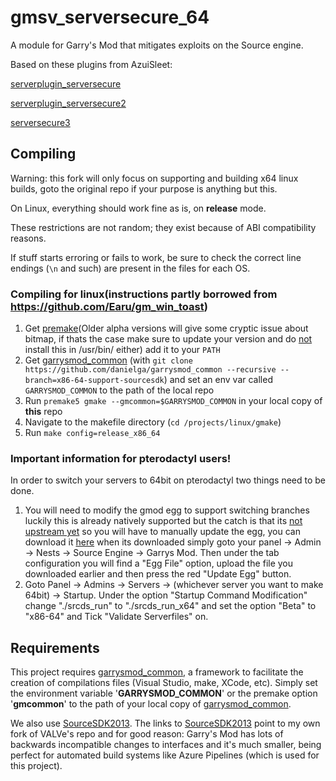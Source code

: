 # gmsv_serversecure_64

A module for Garry's Mod that mitigates exploits on the Source engine.

Based on these plugins from AzuiSleet:

[serverplugin_serversecure][1]

[serverplugin_serversecure2][2]

[serversecure3][3]

## Compiling

Warning: this fork will only focus on supporting and building x64 linux builds, goto the original repo if your purpose is anything but this.

On Linux, everything should work fine as is, on **release** mode.

These restrictions are not random; they exist because of ABI compatibility reasons.

If stuff starts erroring or fails to work, be sure to check the correct line endings (`\n` and such) are present in the files for each OS.

### Compiling for linux(instructions partly borrowed from https://github.com/Earu/gm_win_toast)
1) Get [premake](https://github.com/premake/premake-core/releases/download/v5.0.0-beta1/premake-5.0.0-beta1-linux.tar.gz)(Older alpha versions will give some cryptic issue about bitmap, if thats the case make sure to update your version and do [not](https://github.com/danielga/garrysmod_common/issues/82) install this in /usr/bin/ either) add it to your `PATH`
2) Get [garrysmod_common](https://github.com/danielga/garrysmod_common) (with `git clone https://github.com/danielga/garrysmod_common --recursive --branch=x86-64-support-sourcesdk`) and set an env var called `GARRYSMOD_COMMON` to the path of the local repo
3) Run `premake5 gmake --gmcommon=$GARRYSMOD_COMMON` in your local copy of **this** repo
4) Navigate to the makefile directory (`cd /projects/linux/gmake`)
5) Run `make config=release_x86_64`

### Important information for pterodactyl users!

In order to switch your servers to 64bit on pterodactyl two things need to be done.

1) You will need to modify the gmod egg to support switching branches luckily this is already natively supported but the catch is that its [not upstream yet](https://github.com/pterodactyl/panel/pull/3994#issuecomment-1064009658) so you will have to manually update the egg, you can download it [here](https://github.com/parkervcp/eggs/blob/master/stock_eggs/source-engine/egg-garrys-mod.json) when its downloaded simply goto your panel -> Admin -> Nests -> Source Engine -> Garrys Mod. Then under the tab configuration you will find a "Egg File" option, upload the file you downloaded earlier and then press the red "Update Egg" button.
2) Goto Panel -> Admins -> Servers -> (whichever server you want to make 64bit) -> Startup. Under the option "Startup Command Modification" change "./srcds_run" to "./srcds_run_x64" and set the option "Beta" to "x86-64" and Tick "Validate Serverfiles" on.

## Requirements

This project requires [garrysmod_common][4], a framework to facilitate the creation of compilations files (Visual Studio, make, XCode, etc). Simply set the environment variable '**GARRYSMOD_COMMON**' or the premake option '**gmcommon**' to the path of your local copy of [garrysmod_common][4].

We also use [SourceSDK2013][5]. The links to [SourceSDK2013][5] point to my own fork of VALVe's repo and for good reason: Garry's Mod has lots of backwards incompatible changes to interfaces and it's much smaller, being perfect for automated build systems like Azure Pipelines (which is used for this project).

  [1]: https://github.com/azuisleet/gmodmodules/tree/master/serverplugin_serversecure
  [2]: https://github.com/azuisleet/gmodmodules/tree/master/serverplugin_serversecure2
  [3]: https://github.com/azuisleet/gmodmodules/tree/master/serversecure3
  [4]: https://github.com/danielga/garrysmod_common
  [5]: https://github.com/danielga/sourcesdk-minimal
